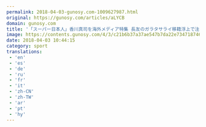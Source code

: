 ```yaml
---
permalink: 2018-04-03-gunosy.com-1009627987.html
original: https://gunosy.com/articles/aLYCB
domain: gunosy.com
title: '「スーパー日本人」香川真司を海外メディア特集 長友のガラタサライ移籍浮上で注目（Football ZONE web） - グノシー'
image: https://contents.gunosy.com/4/3/c21b6b37a37ae547b7da22e734718746_content.jpg
date: 2018-04-03 10:44:15
category: sport
translations: 
 - 'en'
 - 'es'
 - 'de'
 - 'ru'
 - 'fr'
 - 'it'
 - 'zh-CN'
 - 'zh-TW'
 - 'ar'
 - 'pt'
 - 'hy'
---
```


